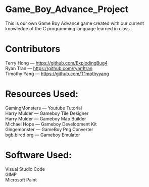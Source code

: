 # Game_Boy_Advance_Project
This is our own Game Boy Advance game created with our current knowledge of the C programming language learned in class.

# Contributors
Terry Hong      —  https://github.com/ExplodingBug4   <br />
Ryan Tran       —  https://github.com/ryan1tran       <br />
Timothy Yang    —  https://github.com/T1mothyyang     <br />


# Resources Used:
GamingMonsters 	 —   Youtube Tutorial         <br />
Harry Mulder  	 —   Gameboy Tile Designer    <br />
Harry Mulder  	 —   Gameboy Map Builder      <br />
Michael Hope  	 —   Gameboy Development Kit  <br />
Gingemonster 	   —   GameBoy Png Converter    <br />
bgb.bircd.org 	 —   Gameboy Emulator         <br />


# Software Used:
Visual Studio Code  <br />
GIMP                <br />
Microsoft Paint      <br />
